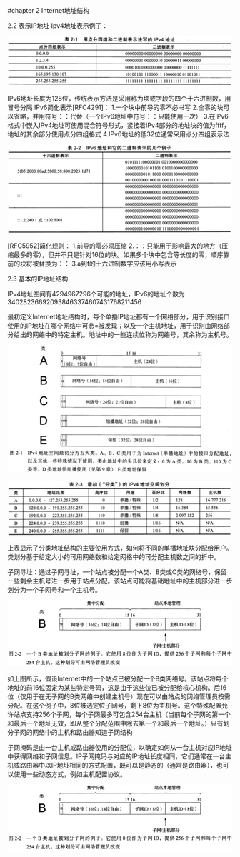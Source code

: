 #chapter 2 Internet地址结构

2.2 表示IP地址
Ipv4地址表示例子：

![image](http://github.com/Gaojiuru/TCP-IP-Illustrate/raw/master/images/IPv4地址.png)

IPv6地址长度为128位，传统表示方法是采用称为块或字段的四个十六进制数，用冒号分隔
IPv6简化表示[RFC4291]：
1.一个块中前导的零不必书写
2.全零的块可以省略，并用符号：：代替（一个IPv6地址中符号：：只能使用一次）
3.在IPv6格式中嵌入IPv4地址可使用混合符号形式，紧接着IPv4部分的地址块的值为ffff，地址的其余部分使用点分四组格式
4.IPv6地址的低32位通常采用点分四组表示法

![image](http://github.com/Gaojiuru/TCP-IP-Illustrate/raw/master/images/IPv6地址.png)

[RFC5952]简化规则：
1.前导的零必须压缩
2.：：只能用于影响最大的地方（压缩最多的零），但并不只是针对16位的块。如果多个块中包含等长度的零，顺序靠前的块将被替换为：：
3.a到f的十六进制数字应该用小写表示

2.3 基本的IP地址结构

IPv4地址空间有4294967296个可能的地址，IPv6的地址个数为340282366920938463374607431768211456

最初定义Internet地址结构时，每个单播IP地址都有一个网络部分，用于识别接口使用的IP地址在哪个网络中可悲=被发现；以及一个主机地址，用于识别由网络部分给出的网络中的特定主机。地址中的一些连续位称为网络号，其余称为主机号。

![image](http://github.com/Gaojiuru/TCP-IP-Illustrate/raw/master/images/IPv4地址分类.png)

![image](http://github.com/Gaojiuru/TCP-IP-Illustrate/raw/master/images/空间划分.png)

上表显示了分类地址结构的主要使用方式，如何将不同的单播地址块分配给用户。类划分基于给定大小的可用网络数和给定网格中的可分配主机数之间的折中。

子网寻址：通过子网寻址，一个站点被分配一个A类、B类或C类的网络号，保留一些剩余主机号进一步用于站点分配。该站点可能将基础地址中的主机部分进一步划分为一个子网号和一个主机号。

![image](http://github.com/Gaojiuru/TCP-IP-Illustrate/raw/master/images/子网划分的例子.png)

如上图所示，假设Internet中的一个站点已被分配一个B类网络号。该站点将每个地址的前16位固定为某些特定号码，这是由于这些位已被分配给核心机构。后16位（仅用于在无子网的B类网络中创建主机号）现在可以由站点的网络管理员按需分配。在这个例子中，8位被选定位子网号，剩下8位为主机号。这个特殊配置允许站点支持256个子网，每个子网最多可包含254台主机（当前每个子网的第一个和最后一个地址无效，即从整个分配范围中除去第一个和最后一个地址。）只有划分子网的网络中的主机和路由器知道子网结构

子网掩码是由一台主机或路由器使用的分配位，以确定如何从一台主机对应IP地址中获得网络和子网信息。IP子网掩码与对应的IP地址长度相同，它们通常在一台主机或路由器中以IP地址相同的方式配置，既可以是静态的（通常是路由器），也可以使用一些动态方式，例如主机配置协议。

![image](http://github.com/Gaojiuru/TCP-IP-Illustrate/raw/master/images/子网划分的例子.png)

